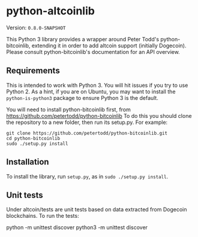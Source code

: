 # python-altcoinlib

Version: ```0.8.0-SNAPSHOT```

This Python 3 library provides a wrapper around Peter Todd's python-bitcoinlib,
extending it in order to add altcoin support (initially Dogecoin). Please
consult python-bitcoinlib's documentation for an API overview.

## Requirements

This is intended to work with Python 3. You will hit issues if you try to use Python 2.
As a hint, if you are on Ubuntu, you may want to install the `python-is-python3` package
to ensure Python 3 is the default.

You will need to install python-bitcoinlib first, from https://github.com/petertodd/python-bitcoinlib
To do this you should clone the repository to a new folder, then run its setup.py. For example:

```
git clone https://github.com/petertodd/python-bitcoinlib.git
cd python-bitcoinlib
sudo ./setup.py install
```

## Installation

To install the library, run `setup.py`, as in `sudo ./setup.py install`.

## Unit tests

Under altcoin/tests are unit tests based on data extracted from Dogecoin blockchains. To
run the tests:

python -m unittest discover
python3 -m unittest discover
